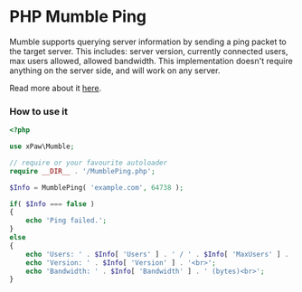 # PHP Mumble Ping

Mumble supports querying server information by sending a ping
packet to the target server. This includes: server version,
currently connected users, max users allowed, allowed bandwidth.
This implementation doesn't require anything on the server side,
and will work on any server.

Read more about it [here](http://wiki.mumble.info/wiki/Protocol#UDP_Ping_packet).

### How to use it

```php
<?php

use xPaw\Mumble;

// require or your favourite autoloader
require __DIR__ . '/MumblePing.php';

$Info = MumblePing( 'example.com', 64738 );

if( $Info === false )
{
	echo 'Ping failed.';
}
else
{
	echo 'Users: ' . $Info[ 'Users' ] . ' / ' . $Info[ 'MaxUsers' ] . '<br>';
	echo 'Version: ' . $Info[ 'Version' ] . '<br>';
	echo 'Bandwidth: ' . $Info[ 'Bandwidth' ] . ' (bytes)<br>';
}
```
